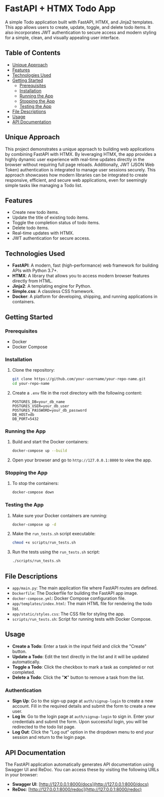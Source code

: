 # FastAPI + HTMX Todo App

A simple Todo application built with FastAPI, HTMX, and Jinja2 templates. This app allows users to create, update, toggle, and delete todo items. It also incorporates JWT authentication to secure access and modern styling for a simple, clean, and visually appealing user interface.

## Table of Contents

- [Unique Approach](#unique-approach)
- [Features](#features)
- [Technologies Used](#technologies-used)
- [Getting Started](#getting-started)
  - [Prerequisites](#prerequisites)
  - [Installation](#installation)
  - [Running the App](#running-the-app)
  - [Stopping the App](#stopping-the-app)
  - [Testing the App](#testing-the-app)
- [File Descriptions](#file-descriptions)
- [Usage](#usage)
- [API Documentation](#api-documentation)

## Unique Approach

This project demonstrates a unique approach to building web applications by combining FastAPI with HTMX. By leveraging HTMX, the app provides a highly dynamic user experience with real-time updates directly in the browser without requiring full page reloads. Additionally, JWT (JSON Web Token) authentication is integrated to manage user sessions securely. This approach showcases how modern libraries can be integrated to create responsive, efficient, and secure web applications, even for seemingly simple tasks like managing a Todo list.

## Features

- Create new todo items.
- Update the title of existing todo items.
- Toggle the completion status of todo items.
- Delete todo items.
- Real-time updates with HTMX.
- JWT authentication for secure access.

## Technologies Used

- **FastAPI**: A modern, fast (high-performance) web framework for building APIs with Python 3.7+.
- **HTMX**: A library that allows you to access modern browser features directly from HTML.
- **Jinja2**: A templating engine for Python.
- **Simple.css**: A classless CSS framework.
- **Docker**: A platform for developing, shipping, and running applications in containers.

## Getting Started

### Prerequisites

- Docker
- Docker Compose

### Installation

1. Clone the repository:

    ```bash
    git clone https://github.com/your-username/your-repo-name.git
    cd your-repo-name
    ```

2. Create a `.env` file in the root directory with the following content:

    ```plaintext
    POSTGRES_DB=your_db_name
    POSTGRES_USER=your_db_user
    POSTGRES_PASSWORD=your_db_password
    DB_HOST=db
    DB_PORT=5432
    ```

### Running the App

1. Build and start the Docker containers:

    ```bash
    docker-compose up --build
    ```

2. Open your browser and go to `http://127.0.0.1:8000` to view the app.

### Stopping the App

1. To stop the containers:

    ```bash
    docker-compose down
    ```

### Testing the App

1. Make sure your Docker containers are running:

    ```bash
    docker-compose up -d
    ```

2. Make the `run_tests.sh` script executable:

    ```bash
    chmod +x scripts/run_tests.sh
    ```

3. Run the tests using the `run_tests.sh` script:

    ```bash
    ./scripts/run_tests.sh
    ```

## File Descriptions

- `app/main.py`: The main application file where FastAPI routes are defined.
- `Dockerfile`: The Dockerfile for building the FastAPI app image.
- `docker-compose.yml`: Docker Compose configuration file.
- `app/templates/index.html`: The main HTML file for rendering the todo list.
- `app/static/styles.css`: The CSS file for styling the app.
- `scripts/run_tests.sh`: Script for running tests with Docker Compose.

## Usage

- **Create a Todo**: Enter a task in the input field and click the "Create" button.
- **Update a Todo**: Edit the text directly in the list and it will be updated automatically.
- **Toggle a Todo**: Click the checkbox to mark a task as completed or not completed.
- **Delete a Todo**: Click the "❌" button to remove a task from the list.

### Authentication

- **Sign Up**: Go to the sign-up page at `auth/signup-login` to create a new account. Fill in the required details and submit the form to create a new user.
- **Log In**: Go to the login page at `auth/signup-login` to sign in. Enter your credentials and submit the form. Upon successful login, you will be redirected to the todo list page.
- **Log Out**: Click the "Log out" option in the dropdown menu to end your session and return to the login page.

## API Documentation

The FastAPI application automatically generates API documentation using Swagger UI and ReDoc. You can access these by visiting the following URLs in your browser:

- **Swagger UI**: [http://127.0.0.1:8000/docs](http://127.0.0.1:8000/docs)
- **ReDoc**: [http://127.0.0.1:8000/redoc](http://127.0.0.1:8000/redoc)

